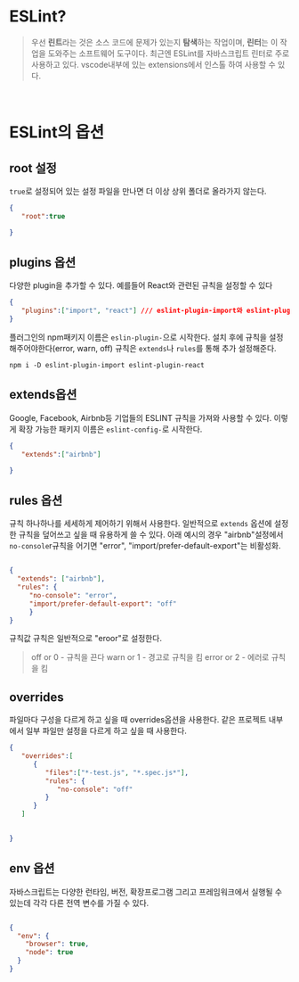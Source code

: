 # ESLint?
> 우선 **린트**라는 것은 소스 코드에 문제가 있는지 **탐색**하는 작업이며, **린터**는 이 작업을 도와주는 소프트웨어 도구이다.
최근엔 ESLint를 자바스크립트 린터로 주로 사용하고 있다.
vscode내부에 있는 extensions에서 인스톨 하여 사용할 수 있다.


<br>

# ESLint의 옵션 


## root 설정 
`true`로 설정되어 있는 설정 파일을 만나면 더 이상 상위 폴더로 올라가지 않는다.

```json
{
   "root":true

}
```

## plugins 옵션

다양한 plugin을 추가할 수 있다. 예를들어 React와 관련된 규칙을 설정할 수 있다 
```json
{
   "plugins":["import", "react"] /// eslint-plugin-import와 eslint-plugin-react를 의미함
}
```


플러그인의 npm패키지 이름은 `eslin-plugin-`으로 시작한다. 
설치 후에 규칙을 설정해주어야한다(error, warn, off) 
규칙은 `extends`나 `rules`를 통해 추가 설정해준다. 
```node
npm i -D eslint-plugin-import eslint-plugin-react
```

## extends옵션
Google, Facebook, Airbnb등 기업들의 ESLINT 규칙을 가져와 사용할 수 있다. 
이렇게 확장 가능한 패키지 이름은 `eslint-config-`로 시작한다.

```json
{
   "extends":["airbnb"]

}
```

## rules 옵션

규칙 하나하나를 세세하게 제어하기 위해서 사용한다. 일반적으로 `extends` 옵션에 설정한 규칙을 덮어쓰고 싶을 때 유용하게 쓸 수 있다.
아래 예시의 경우 "airbnb"설정에서 `no-console`r규칙을 어기면 "error", "import/prefer-default-export"는 비활성화.

```json

{
  "extends": ["airbnb"],
  "rules": {    
     "no-console": "error",    
     "import/prefer-default-export": "off"  
     }
}
```

규칙값 규칙은 일반적으로 "eroor"로 설정한다. 

>off or 0 - 규칙을 끈다
>warn or 1 - 경고로 규칙을 킴
>error or 2 - 에러로 규칙을 킴


## overrides
파일마다 구성을 다르게 하고 싶을 때 overrides옵션을 사용한다.
같은 프로젝트 내부에서 일부 파일만 설정을 다르게 하고 싶을 때 사용한다.
```json
{
   "overrides":[
      {
         "files":["*-test.js", "*.spec.js*"],
         "rules": {
            "no-console": "off"
         }
      }
   ]
   

}
```

## env 옵션
자바스크립트는 다양한 런타임, 버전, 확장프로그램 그리고  프레임워크에서 실행될 수 있는데 
각각 다른 전역 변수를 가질 수 있다.


```json

{
  "env": {
    "browser": true,
    "node": true
  }
}

```




